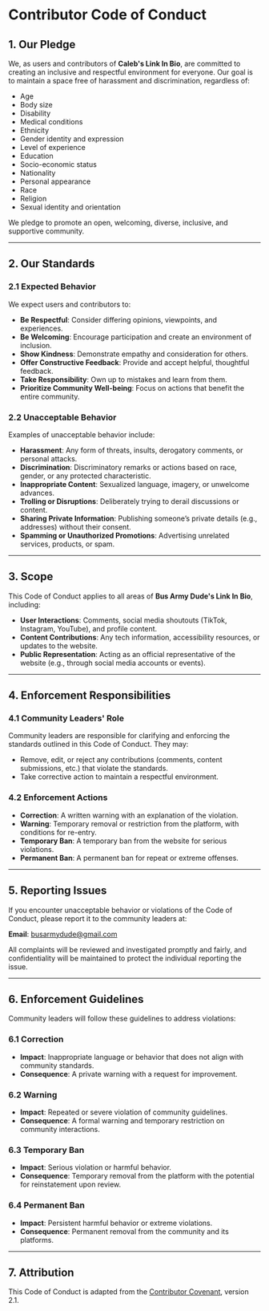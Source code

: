 # Contributor Code of Conduct

## 1. **Our Pledge**

We, as users and contributors of **Caleb's Link In Bio**, are committed to creating an inclusive and respectful environment for everyone. Our goal is to maintain a space free of harassment and discrimination, regardless of:

- Age
- Body size
- Disability
- Medical conditions
- Ethnicity
- Gender identity and expression
- Level of experience
- Education
- Socio-economic status
- Nationality
- Personal appearance
- Race
- Religion
- Sexual identity and orientation

We pledge to promote an open, welcoming, diverse, inclusive, and supportive community.

---

## 2. **Our Standards**

### 2.1 **Expected Behavior**

We expect users and contributors to:

- **Be Respectful**: Consider differing opinions, viewpoints, and experiences.
- **Be Welcoming**: Encourage participation and create an environment of inclusion.
- **Show Kindness**: Demonstrate empathy and consideration for others.
- **Offer Constructive Feedback**: Provide and accept helpful, thoughtful feedback.
- **Take Responsibility**: Own up to mistakes and learn from them.
- **Prioritize Community Well-being**: Focus on actions that benefit the entire community.

### 2.2 **Unacceptable Behavior**

Examples of unacceptable behavior include:

- **Harassment**: Any form of threats, insults, derogatory comments, or personal attacks.
- **Discrimination**: Discriminatory remarks or actions based on race, gender, or any protected characteristic.
- **Inappropriate Content**: Sexualized language, imagery, or unwelcome advances.
- **Trolling or Disruptions**: Deliberately trying to derail discussions or content.
- **Sharing Private Information**: Publishing someone’s private details (e.g., addresses) without their consent.
- **Spamming or Unauthorized Promotions**: Advertising unrelated services, products, or spam.

---

## 3. **Scope**

This Code of Conduct applies to all areas of **Bus Army Dude's Link In Bio**, including:

- **User Interactions**: Comments, social media shoutouts (TikTok, Instagram, YouTube), and profile content.
- **Content Contributions**: Any tech information, accessibility resources, or updates to the website.
- **Public Representation**: Acting as an official representative of the website (e.g., through social media accounts or events).

---

## 4. **Enforcement Responsibilities**

### 4.1 **Community Leaders' Role**

Community leaders are responsible for clarifying and enforcing the standards outlined in this Code of Conduct. They may:

- Remove, edit, or reject any contributions (comments, content submissions, etc.) that violate the standards.
- Take corrective action to maintain a respectful environment.

### 4.2 **Enforcement Actions**

- **Correction**: A written warning with an explanation of the violation.
- **Warning**: Temporary removal or restriction from the platform, with conditions for re-entry.
- **Temporary Ban**: A temporary ban from the website for serious violations.
- **Permanent Ban**: A permanent ban for repeat or extreme offenses.

---

## 5. **Reporting Issues**

If you encounter unacceptable behavior or violations of the Code of Conduct, please report it to the community leaders at:

**Email**: busarmydude@gmail.com

All complaints will be reviewed and investigated promptly and fairly, and confidentiality will be maintained to protect the individual reporting the issue.

---

## 6. **Enforcement Guidelines**

Community leaders will follow these guidelines to address violations:

### 6.1 **Correction**
- **Impact**: Inappropriate language or behavior that does not align with community standards.
- **Consequence**: A private warning with a request for improvement.

### 6.2 **Warning**
- **Impact**: Repeated or severe violation of community guidelines.
- **Consequence**: A formal warning and temporary restriction on community interactions.

### 6.3 **Temporary Ban**
- **Impact**: Serious violation or harmful behavior.
- **Consequence**: Temporary removal from the platform with the potential for reinstatement upon review.

### 6.4 **Permanent Ban**
- **Impact**: Persistent harmful behavior or extreme violations.
- **Consequence**: Permanent removal from the community and its platforms.

---

## 7. **Attribution**

This Code of Conduct is adapted from the [Contributor Covenant](https://www.contributor-covenant.org), version 2.1.

